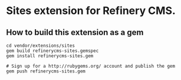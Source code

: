 # Sites extension for Refinery CMS.

## How to build this extension as a gem

    cd vendor/extensions/sites
    gem build refinerycms-sites.gemspec
    gem install refinerycms-sites.gem

    # Sign up for a http://rubygems.org/ account and publish the gem
    gem push refinerycms-sites.gem